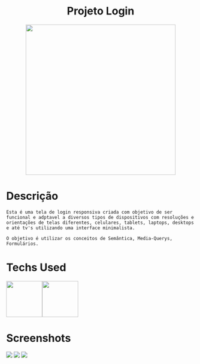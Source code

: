<div align="center">
    <h1>Projeto Login</h1>
    <img src="https://i.imgur.com/RI65v4j.png" width="400px">
</div>
     
 
# Descrição
    Esta é uma tela de login responsiva criada com objetivo de ser funcional e adptavel a diversos tipos de dispositivos com resoluções e orientações de telas diferentes, celulares, tablets, laptops, desktops e até tv's utilizando uma interface minimalista.

    O objetivo é utilizar os conceitos de Semântica, Media-Querys, Formulários.

 

# Techs Used
 <img src="https://cdn.jsdelivr.net/gh/devicons/devicon/icons/html5/html5-original-wordmark.svg" height="96" width="96px" /><img src="https://cdn.jsdelivr.net/gh/devicons/devicon/icons/css3/css3-original-wordmark.svg" height="96" width="96px" />



# Screenshots
  <img src="https://i.imgur.com/1mzwdTp.png"> 
  <img src="https://i.imgur.com/ywEPSTF.png">
  <img src="https://i.imgur.com/E61wDva.png"> 
  

